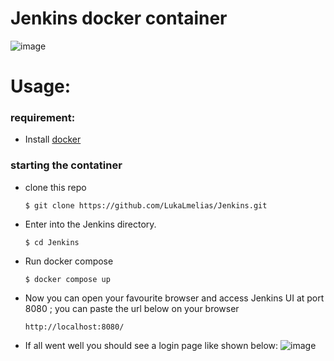 # Jenkins docker container
![image](https://github.com/LukaLmelias/Jenkins/assets/71344715/68d5e4ce-0f5a-46b7-94b5-a401b193389c)

# Usage:

### requirement:

- Install [docker](https://docs.docker.com/engine/install/)



### starting the contatiner
- clone this repo
  ```
  $ git clone https://github.com/LukaLmelias/Jenkins.git
  ```

- Enter into the Jenkins directory.

  ```
  $ cd Jenkins
  ```

- Run docker compose

  ```
  $ docker compose up 
  ```

- Now you can open your favourite browser and access Jenkins UI at port 8080 ; you  can paste the url below on your browser

   ```
  http://localhost:8080/
  ```

 - If all went well you should see a login page like shown below:
     ![image](https://github.com/LukaLmelias/Jenkins/assets/71344715/657e2feb-ed86-4895-b493-000a1b54a0e9)



